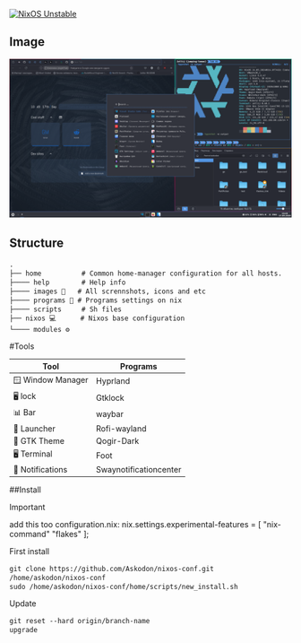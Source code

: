 [![NixOS Unstable](https://img.shields.io/badge/NixOS-24.05-blue.svg?style=flat-square&logo=NixOS&logoColor=white)](https://nixos.org)

## Image
![rice](./home/images/hypr-rice.png)


## Structure
```plaintext
.
├── home          # Common home-manager configuration for all hosts.
├──── help        # Help info
├──── images 🎨   # All scrennshots, icons and etc
├──── programs 🔧 # Programs settings on nix
├──── scripts     # Sh files
├── nixos 💻      # Nixos base configuration
└──── modules ⚙️
```
#Tools

| Tool               | Programs
| ------------------ | ------------------
| 🪟 Window Manager  | Hyprland          
| 🖥️ lock            | Gtklock          
| 📊 Bar             | waybar             
| 🚀 Launcher        | Rofi-wayland      
| 🎨 GTK Theme       | Qogir-Dark     
| 🖥️ Terminal        | Foot              
| 🔔 Notifications   | Swaynotificationcenter   

##Install

> [!IMPORTANT]
> add this too configuration.nix:
> nix.settings.experimental-features = [ "nix-command" "flakes" ];

First install
```
git clone https://github.com/Askodon/nixos-conf.git /home/askodon/nixos-conf
sudo /home/askodon/nixos-conf/home/scripts/new_install.sh
```

Update
```
git reset --hard origin/branch-name
upgrade
```
